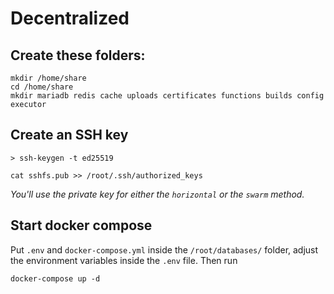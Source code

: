 # Decentralized

## Create these folders:

```shell
mkdir /home/share
cd /home/share
mkdir mariadb redis cache uploads certificates functions builds config executor
```

## Create an SSH key

```shell
> ssh-keygen -t ed25519

cat sshfs.pub >> /root/.ssh/authorized_keys
```

_You'll use the private key for either the `horizontal` or the `swarm` method._

## Start docker compose

Put `.env` and `docker-compose.yml` inside the `/root/databases/` folder, adjust the environment variables inside the `.env` file. Then run

```shell
docker-compose up -d
```
